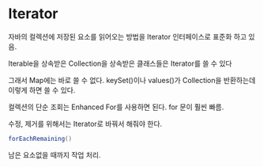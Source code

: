 # Iterator

자바의 컬렉션에 저장된 요소를 읽어오는 방법을 Iterator 인터페이스로 표준화 하고 있음.

Iterable을 상속받은 Collection을 상속받은 클래스들은 Iterator를 쓸 수 있다 

그래서 Map에는 바로 쓸 수 없다.
keySet()이나 values()가 Collection을 반환하는데 이렇게 하면 쓸 수 있다. 

컬렉션의 단순 조회는 Enhanced For를 사용하면 된다. for 문이 훨씬 빠름.

수정, 제거를 위해서는 Iterator로 바꿔서 해줘야 한다.

~~~java
forEachRemaining()
~~~
남은 요소없을 때까지 작업 처리.
